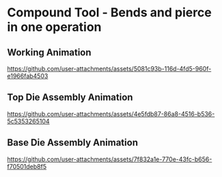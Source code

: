 # Compound Tool - Bends and pierce in one operation


## Working Animation
https://github.com/user-attachments/assets/5081c93b-116d-4fd5-960f-e1966fab4503

## Top Die Assembly Animation
https://github.com/user-attachments/assets/4e5fdb87-86a8-4516-b536-5c5353265104

## Base Die Assembly Animation
https://github.com/user-attachments/assets/7f832a1e-770e-43fc-b656-f70501deb8f5

